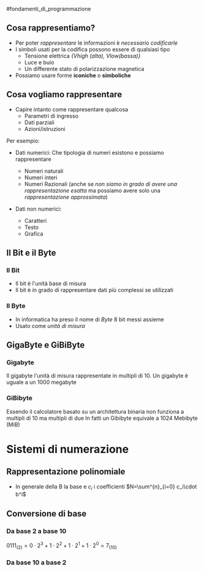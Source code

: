 #fondamenti_di_programmazione 
## Cosa rappresentiamo?
- Per poter *rappresentare* le informazioni è *necessario codificarle*
- I simboli usati per la codifica possono essere di qualsiasi tipo
  - Tensione elettrica *{Vhigh (alta), Vlow(bassa)}*
  - Luce e buio
  - Un differente stato di polarizzazione magnetica
- Possiamo usare forme **iconiche** o **simboliche**

## Cosa vogliamo rappresentare
- Capire intanto come rappresentare qualcosa
	- Parametri di ingresso
	- Dati parziali
	- Azioni/istruzioni

Per esempio:
- Dati numerici:
  Che tipologia di numeri esistono e possiamo rappresentare
	- Numeri naturali
	- Numeri interi
	- Numeri Razionali (anche se *non siamo in grado di avere una rappresentazione esatta* ma possiamo avere solo una *rappresentazione approssimata*)

- Dati non numerici:
	- Caratteri
	- Testo
	- Grafica

## Il Bit e il Byte
### Il Bit
- Il bit è l'unità base di misura
- Il bit è in grado di rappresentare dati più complessi se utilizzati
### Il  Byte
- In informatica ha preso il nome di *Byte* 8 bit messi assieme
- Usato come *unità di misura*

## GigaByte e GiBiByte
### Gigabyte
Il gigabyte l'unità di misura rappresentate in multipli di $10$. 
Un gigabyte è uguale a un 1000 megabyte

### GiBibyte
Essendo il calcolatore basato su un architettura binaria non funziona a multipli di $10$ ma multipli di due
In fatti un Gibibyte equivale a 1024 Mebibyte (MiB)

# Sistemi di numerazione
## Rappresentazione polinomiale
- In generale della B la base e $c_i$ i coefficienti
$N=\sum^{n}_{i=0} c_i\cdot b^i$

## Conversione di base

### Da base 2 a base 10
$0111_{(2)}= 0\cdot 2^3 + 1\cdot 2^2+ 1\cdot 2^1+1\cdot 2^0=7_{(10)}$

### Da base 10 a base 2


